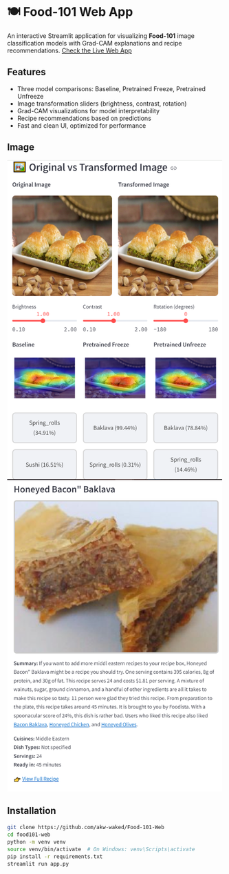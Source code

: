 # 🍽️ Food-101 Web App 

An interactive Streamlit application for visualizing **Food-101** image classification models with Grad-CAM explanations and recipe recommendations.
[Check the Live Web App](https://food-101-web-dl.streamlit.app/)


## Features

- Three model comparisons: Baseline, Pretrained Freeze, Pretrained Unfreeze
- Image transformation sliders (brightness, contrast, rotation)
- Grad-CAM visualizations for model interpretability
- Recipe recommendations based on predictions
- Fast and clean UI, optimized for performance

## Image

<img src="assets/predictedImage.png" alt="Predicted Image" width="500"/>
<br>
<img src="assets/API-Recipe.png" alt="API Recipe" width="500"/>


## Installation

```bash
git clone https://github.com/akw-waked/Food-101-Web
cd food101-web
python -m venv venv
source venv/bin/activate  # On Windows: venv\Scripts\activate
pip install -r requirements.txt
streamlit run app.py

